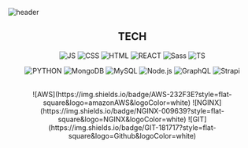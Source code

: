 ![header](https://capsule-render.vercel.app/api?type=slice&color=auto&height=300&section=header&text=Hanhyung%20&fontSize=90)

<div align=center>

## TECH

![JS](https://img.shields.io/badge/JavaScript-F7DF1E?style=flat-square&logo=JavaScript&logoColor=black) ![CSS](https://img.shields.io/badge/CSS3-1572B6?style=flat-square&logo=CSS3&logoColor=white) ![HTML](https://img.shields.io/badge/HTML5-E34F26?style=flat-square&logo=HTML5&logoColor=white) ![REACT](https://img.shields.io/badge/REACT-61DAFB?style=flat-square&logo=React&logoColor=black) ![Sass](https://img.shields.io/badge/Sass-CC6699?style=flat-square&logo=Sass&logoColor=white) ![TS](https://img.shields.io/badge/TypeScript-3178c6?style=flat-square&logo=TypeScript&logoColor=white)
  
![PYTHON](https://img.shields.io/badge/Python-3776AB?style=flat-square&logo=Python&logoColor=white) ![MongoDB](https://img.shields.io/badge/MongDB-47A248?style=flat-square&logo=MongoDB&logoColor=black) ![MySQL](https://img.shields.io/badge/MySQL-4479AQ?style=flat-square&logo=MySQL&logoColor=black) ![Node.js](https://img.shields.io/badge/Node.js-339933?style=flat-square&logo=Node.js&logoColor=white) ![GraphQL](https://img.shields.io/badge/GraphQL-E10098?style=flat-square&logo=GraphQL&logoColor=white) ![Strapi](https://img.shields.io/badge/Strapi-2F2E8B?style=flat-square&logo=Strapi&logoColor=white)

<br>
![AWS](https://img.shields.io/badge/AWS-232F3E?style=flat-square&logo=amazonAWS&logoColor=white) ![NGINX](https://img.shields.io/badge/NGINX-009639?style=flat-square&logo=NGINX&logoColor=white) ![GIT](https://img.shields.io/badge/GIT-181717?style=flat-square&logo=Github&logoColor=white)


</div>
